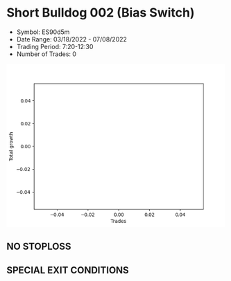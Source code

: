 # Short Bulldog 002 (Bias Switch)
- Symbol: ES90d5m
- Date Range: 03/18/2022 - 07/08/2022
- Trading Period: 7:20-12:30
- Number of Trades: 0

![Plot](ShortBulldog002ES90d5m(BiasSwitch).png)
## NO STOPLOSS









## SPECIAL EXIT CONDITIONS 
